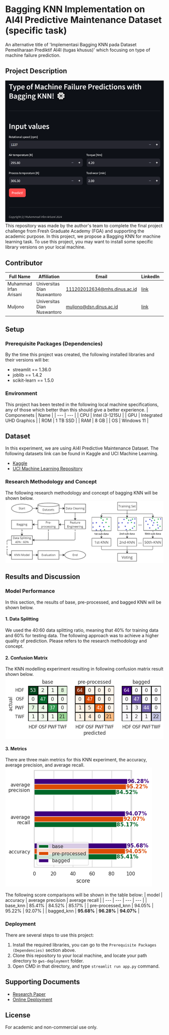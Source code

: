 # Bagging KNN Implementation on AI4I Predictive Maintenance Dataset (specific task)
An alternative title of 'Implementasi Bagging KNN pada Dataset Pemeliharaan Prediktif AI4I (tugas khusus)' which focusing on type of machine failure prediction.

## Project Description
![](assets/overview.png)
This repository was made by the author's team to complete the final project challenge from Fresh Graduate Academy (FGA) and supporting the academic purpose. In this project, we propose a Bagging KNN for machine learning task. To use this project, you may want to install some specific library versions on your local machine.

## Contributor
| Full Name | Affiliation | Email | LinkedIn | Role |
| --- | --- | --- | --- | --- |
| Muhammad Irfan Arisani | Universitas Dian Nuswantoro | 111202012634@mhs.dinus.ac.id | [link](https://www.linkedin.com/in/muhammad-irfan-arisani-224068228/) | Project Leader |
| Muljono | Universitas Dian Nuswantoro | muljono@dsn.dinus.ac.id | [link](https://www.linkedin.com/in/muljono-muljono-2664a1212/) | Supervisor |

## Setup
### Prerequisite Packages (Dependencies)
By the time this project was created, the following installed libraries and their versions will be:
- streamlit == 1.36.0
- joblib == 1.4.2
- scikit-learn == 1.5.0

### Environment
This project has been tested in the following local machine specifications, any of those which better than this should give a better experience.
| Componenets | Name |
| --- | --- |
| CPU | Intel i3-1215U |
| GPU | Integrated UHD Graphics |
| ROM | 1 TB SSD |
| RAM | 8 GB |
| OS | Windows 11 |

## Dataset
In this experiment, we are using AI4I Predictive Maintenance Dataset. The following datasets link can be found in Kaggle and UCI Machine Learning.
- [Kaggle](https://www.kaggle.com/datasets/stephanmatzka/predictive-maintenance-dataset-ai4i-2020)
- [UCI Machine Learning Repository](https://archive.ics.uci.edu/dataset/601/ai4i+2020+predictive+maintenance+dataset)

### Research Methodology and Concept
The following research methodology and concept of bagging KNN will be shown below.
![](assets/concept.png)

## Results and Discussion
### Model Performance
In this section, the results of base, pre-processed, and bagged KNN will be shown below.

#### 1. Data Splitting
We used the 40:60 data splitting ratio, meaning that 40% for training data and 60% for testing data. The following approach was to achieve a higher quality of prediction. Please refers to the research methodology and concept.

#### 2. Confusion Matrix
The KNN modelling experiment resulting in following confusion matrix result shown below.
![](assets/confusion-matrix.png)

#### 3. Metrics
There are three main metrics for this KNN experiment, the accuracy, average precision, and average recall.
![](assets/results.png)

The following score comparisons will be shown in the table below:
| model | accuracy | average precision | average recall |
| --- | --- | --- | --- |
| base_knn | 85.41% | 84.52% | 85.17% |
| pre-processed_knn | 94.05% | 95.22% | 92.07% |
| bagged_knn | **95.68%** | **96.28%** | **94.07%** |

### Deployment
There are several steps to use this project:
1. Install the required libraries, you can go to the `Prerequisite Packages (Dependencies)` section above.
2. Clone this repository to your local machine, and locate your path directory to `gws-deployment` folder.
3. Open CMD in that directory, and type `streamlit run app.py` command.

## Supporting Documents
- [Research Paper](https://jurnal.untan.ac.id/index.php/justin/article/view/78503)
- [Online Deployment](https://machine-types-prediction-with-bagging-knn.streamlit.app/)

## License
For academic and non-commercial use only.